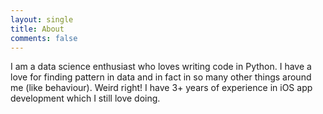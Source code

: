 ```yaml
---
layout: single
title: About
comments: false
---
```


I am a data science enthusiast who loves writing code in Python. I have a love for finding pattern in data and in fact in so many other things around me (like behaviour). Weird right! I have 3+ years of experience in iOS app development which I still love doing.   


